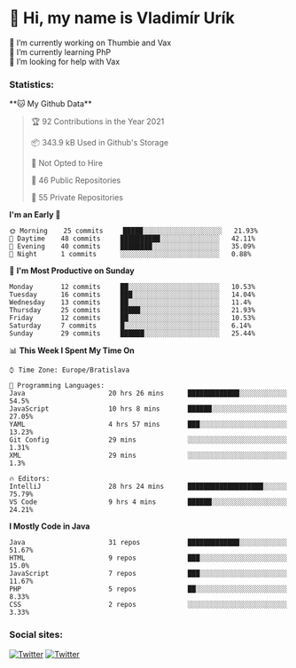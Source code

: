 <h1> 👋 Hi, my name is Vladimír Urík</h1>
<p>
 🔭 I’m currently working on Thumbie and Vax<br>
 🌱 I’m currently learning PhP<br>
 🤔 I’m looking for help with Vax<br>
</p>
<h3>Statistics:</h3>
<!--START_SECTION:waka-->
**🐱 My Github Data** 

> 🏆 92 Contributions in the Year 2021
 > 
> 📦 343.9 kB Used in Github's Storage 
 > 
> 🚫 Not Opted to Hire
 > 
> 📜 46 Public Repositories 
 > 
> 🔑 55 Private Repositories  
 > 
**I'm an Early 🐤** 

```text
🌞 Morning    25 commits     █████░░░░░░░░░░░░░░░░░░░░   21.93% 
🌆 Daytime    48 commits     ██████████░░░░░░░░░░░░░░░   42.11% 
🌃 Evening    40 commits     ████████░░░░░░░░░░░░░░░░░   35.09% 
🌙 Night      1 commits      ░░░░░░░░░░░░░░░░░░░░░░░░░   0.88%

```
📅 **I'm Most Productive on Sunday** 

```text
Monday       12 commits     ██░░░░░░░░░░░░░░░░░░░░░░░   10.53% 
Tuesday      16 commits     ███░░░░░░░░░░░░░░░░░░░░░░   14.04% 
Wednesday    13 commits     ██░░░░░░░░░░░░░░░░░░░░░░░   11.4% 
Thursday     25 commits     █████░░░░░░░░░░░░░░░░░░░░   21.93% 
Friday       12 commits     ██░░░░░░░░░░░░░░░░░░░░░░░   10.53% 
Saturday     7 commits      █░░░░░░░░░░░░░░░░░░░░░░░░   6.14% 
Sunday       29 commits     ██████░░░░░░░░░░░░░░░░░░░   25.44%

```


📊 **This Week I Spent My Time On** 

```text
⌚︎ Time Zone: Europe/Bratislava

💬 Programming Languages: 
Java                     20 hrs 26 mins      █████████████░░░░░░░░░░░░   54.5% 
JavaScript               10 hrs 8 mins       ██████░░░░░░░░░░░░░░░░░░░   27.05% 
YAML                     4 hrs 57 mins       ███░░░░░░░░░░░░░░░░░░░░░░   13.23% 
Git Config               29 mins             ░░░░░░░░░░░░░░░░░░░░░░░░░   1.31% 
XML                      29 mins             ░░░░░░░░░░░░░░░░░░░░░░░░░   1.3%

🔥 Editors: 
IntelliJ                 28 hrs 24 mins      ███████████████████░░░░░░   75.79% 
VS Code                  9 hrs 4 mins        ██████░░░░░░░░░░░░░░░░░░░   24.21%

```

**I Mostly Code in Java** 

```text
Java                     31 repos            █████████████░░░░░░░░░░░░   51.67% 
HTML                     9 repos             ███░░░░░░░░░░░░░░░░░░░░░░   15.0% 
JavaScript               7 repos             ███░░░░░░░░░░░░░░░░░░░░░░   11.67% 
PHP                      5 repos             ██░░░░░░░░░░░░░░░░░░░░░░░   8.33% 
CSS                      2 repos             ░░░░░░░░░░░░░░░░░░░░░░░░░   3.33%

```



<!--END_SECTION:waka-->

<h3>Social sites:</h3>
<p><a href="https://twitter.com/GGGEDR" target="_blank"><img alt="Twitter" src="https://img.shields.io/badge/twitter-%231DA1F2.svg?&style=for-the-badge&logo=twitter&logoColor=white" /></a> <a href="https://www.reddit.com/user/GGGEDR" target="_blank"><img alt="Twitter" src="https://img.shields.io/badge/reddit-%23FE6262.svg?&style=for-the-badge&logo=reddit&logoColor=white" /></a>
</p>
